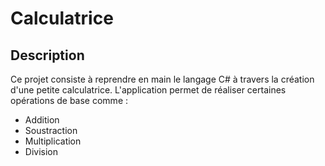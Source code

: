 # Calculatrice

## Description  
Ce projet consiste à reprendre en main le langage C# à travers la création d'une petite calculatrice. 
L'application permet de réaliser certaines opérations de base comme :  
- Addition 
- Soustraction 
- Multiplication 
- Division
